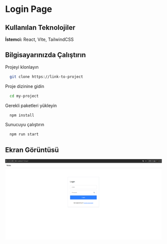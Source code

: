 # Login Page

## Kullanılan Teknolojiler

**İstemci:** React, Vite, TailwindCSS

## Bilgisayarınızda Çalıştırın

Projeyi klonlayın

```bash
  git clone https://link-to-project
```

Proje dizinine gidin

```bash
  cd my-project
```

Gerekli paketleri yükleyin

```bash
  npm install
```

Sunucuyu çalıştırın

```bash
  npm run start
```

## Ekran Görüntüsü

![alt text](image.png)
